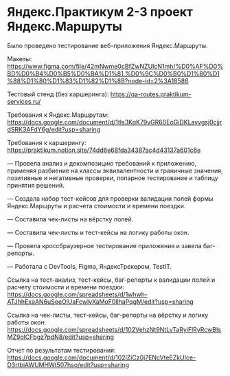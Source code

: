 # Яндекс.Практикум 2-3 проект Яндекс.Маршруты
Было проведено тестирование веб-приложения Яндекс.Маршруты.

Макеты: https://www.figma.com/file/42mNwme0cBfZwNZUIcN1mh/%D0%AF%D0%BD%D0%B4%D0%B5%D0%BA%D1%81.%D0%9C%D0%B0%D1%80%D1%88%D1%80%D1%83%D1%82%D1%8B?node-id=2%3A18586

Тестовый стенд (без каршеринга): https://qa-routes.praktikum-services.ru/

Требования к  Яндекс.Маршрутам: https://docs.google.com/document/d/1tIs3KqK79vGR60EoGiDKLavvgsj0cjjrdSRK3AFdY6g/edit?usp=sharing

Требования к каршерингу: https://praktikum.notion.site/74dd6e68fda34387ac4d43137a601c6e

— Провела анализ и декомпозицию требований к приложению, применяя разбиение на классы эквивалентности и граничные значения, позитивные и негативные проверки, попарное тестирование и таблицу принятия решений.

— Создала набор тест-кейсов для проверки валидации полей формы Яндекс.Маршруты и расчета стоимости и времени поездки.

— Составила чек-листы на вёрстку полей.

— Составила чек-листы и тест-кейсы на логику работы окон.

— Провела кроссбраузерное тестирование приложения и завела баг-репорты.

— Работала с DevTools, Figma, ЯндексТрекером, TestIT.

Ссылка на тест-анализ, тест-кейсы, баг-репорты к валидации полей и расчету стоимости и времени поездки: https://docs.google.com/spreadsheets/d/1whwh-ATJhhExaAN6uSeeOlUaFcwlvXaMoF0llhaPqgM/edit?usp=sharing

Ссылка на чек-листы, тест-кейсы, баг-репорты на вёрстку и логику работы окон: https://docs.google.com/spreadsheets/d/102VehzNt9NtLvTaRyiFlRyRcwBIsMZ9qlCFbgz7pdN8/edit?usp=sharing

Отчет по результатам тестирования: https://docs.google.com/document/d/102lZiCz0j7ENcVteEZkUIce-D3rtbiAWUMHWt507hso/edit?usp=sharing
